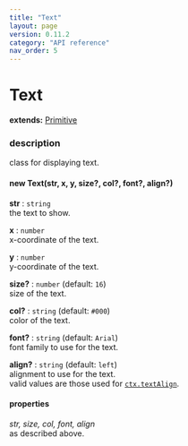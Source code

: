 ```yaml
---
title: "Text"
layout: page
version: 0.11.2
category: "API reference"
nav_order: 5
---
```


# Text

**extends:** [Primitive](primitive)

### description
class for displaying text.

#### new Text(str, x, y, size?, col?, font?, align?)

**str** : `string`\
the text to show.

**x** : `number`\
x-coordinate of the text.

**y** : `number`\
y-coordinate of the text.

**size?** : `number` (default: `16`)\
size of the text.

**col?** : `string` (default: `#000`)\
color of the text.

**font?** : `string` (default: `Arial`)\
font family to use for the text.

**align?** : `string` (default: `left`)\
alignment to use for the text.\
valid values are those used for [`ctx.textAlign`](https://developer.mozilla.org/en-US/docs/Web/API/CanvasRenderingContext2D/textAlign).

#### properties
*str, size, col, font, align*\
as described above.
